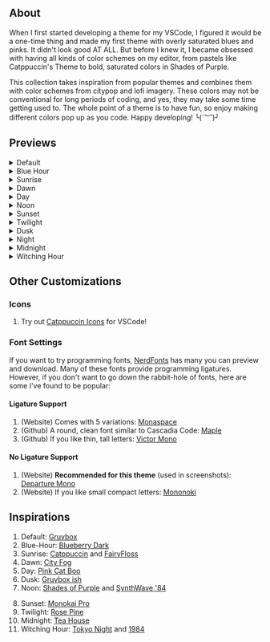 ## About
When I first started developing a theme for my VSCode, I figured it would be a one-time thing and made my first theme with overly saturated blues and pinks. It didn't look good AT ALL. But before I knew it, I became obsessed with having all kinds of color schemes on my editor, from pastels like Catppuccin's Theme to bold, saturated colors in Shades of Purple. 

This collection takes inspiration from popular themes and combines them with color schemes from citypop and lofi imagery. These colors may not be conventional for long periods of coding, and yes, they may take some time getting used to. The whole point of a theme is to have fun, so enjoy making different colors pop up as you code. Happy developing! ╰(*´︶`*)╯

## Previews
<details>
    <summary>Default</summary>
    <img src="./images/citypop-default.png" alt="Default">
</details>

<details>
    <summary>Blue Hour</summary>
    <img src="./images/citypop-blue-hour.png" alt="Blue Hour">
</details>

<details>
    <summary>Sunrise</summary>
    <img src="./images/citypop-sunrise.png" alt="Sunrise">
</details>

<details>
    <summary>Dawn</summary>
    <img src="./images/citypop-dawn.png" alt="Dawn">
</details>

<details>
    <summary>Day</summary>
    <img src="./images/citypop-day.png" alt="Day">
</details>

<details>
    <summary>Noon</summary>
    <img src="./images/citypop-noon.png" alt="Noon">
</details>

<details>
    <summary>Sunset</summary>
    <img src="./images/citypop-sunset.png" alt="Sunset">
</details>

<details>
    <summary>Twilight</summary>
    <img src="./images/citypop-twilight.png" alt="Twilight">
</details>

<details>
    <summary>Dusk</summary>
    <img src="./images/citypop-dusk.png" alt="Dusk">
</details>

<details>
    <summary>Night</summary>
    <img src="./images/citypop-night.png" alt="Night">
</details>

<details>
    <summary>Midnight</summary>
    <img src="./images/citypop-midnight.png" alt="Midnight">
</details>

<details>
    <summary>Witching Hour</summary>
    <img src="./images/citypop-witching-hour.png" alt="Witching Hour">
</details>

## Other Customizations
### Icons
1) Try out [Catppuccin Icons](https://marketplace.visualstudio.com/items?itemName=Catppuccin.catppuccin-vsc-icons) for VSCode!

### Font Settings
If you want to try programming fonts, [NerdFonts](https://www.nerdfonts.com/font-downloads) has many you can preview and download. Many of these fonts provide programming ligatures. However, if you don't want to go down the rabbit-hole of fonts, here are some I've found to be popular:

#### Ligature Support 
1. (Website) Comes with 5 variations: [Monaspace](https://monaspace.githubnext.com/)
2. (Github) A round, clean font similar to Cascadia Code: [Maple](https://github.com/subframe7536/maple-font)
3. (Github) If you like thin, tall letters: [Victor Mono](https://github.com/rubjo/victor-mono)

#### No Ligature Support 
1. (Website) **Recommended for this theme** (used in screenshots): [Departure Mono](https://departuremono.com/)
2. (Website) If you like small compact letters: [Mononoki](https://madmalik.github.io/mononoki/)

## Inspirations
1. Default: [Gruvbox](https://marketplace.visualstudio.com/items?itemName=jdinhlife.gruvbox)
2. Blue-Hour: [Blueberry Dark](https://marketplace.visualstudio.com/items?itemName=peymanslh.blueberry-dark-theme)
3. Sunrise: [Catppuccin](https://marketplace.visualstudio.com/items?itemName=Catppuccin.catppuccin-vsc) and [FairyFloss](https://marketplace.visualstudio.com/items?itemName=mintchipleaf.fairyfloss)
4. Dawn: [City Fog](https://marketplace.visualstudio.com/items?itemName=metalloriff.city-fog)
5. Day: [Pink Cat Boo](https://marketplace.visualstudio.com/items?itemName=ftsamoyed.theme-pink-cat-boo)
6. Dusk: [Gruvbox ish](https://marketplace.visualstudio.com/items?itemName=GracefulPotato.gruvbox-ish)
7. Noon: [Shades of Purple](https://marketplace.visualstudio.com/items?itemName=ahmadawais.shades-of-purple) and [SynthWave '84](https://marketplace.visualstudio.com/items?itemName=RobbOwen.synthwave-vscode)
<!-- 7. Golden Hour: [PastelWater](https://marketplace.visualstudio.com/items?itemName=AndreaCombette.PastelWater) -->
8. Sunset: [Monokai Pro](https://marketplace.visualstudio.com/items?itemName=monokai.theme-monokai-pro-vscode)
9. Twilight: [Rose Pine](https://marketplace.visualstudio.com/items?itemName=mvllow.rose-pine)
10. Midnight: [Tea House](https://marketplace.visualstudio.com/items?itemName=FireMegrez.thatteahousetheme)
11. Witching Hour: [Tokyo Night](https://marketplace.visualstudio.com/items?itemName=enkia.tokyo-night) and [1984](https://marketplace.visualstudio.com/items/?itemName=juanmnl.vscode-theme-1984)

<!-- ### Italics
Some themes contain italics to differentiate comments from the rest of the code. To change this, you can go to your settings.json and add:
```
"editor.tokenColorCustomizations": {
  "textMateRules": [
    {
      "name": "No italics",
      "scope": ["comment"],
      "settings": {
        "fontStyle": "normal"
      }
    }
  ]
}
```
To add italics, change "fontStyle" from "normal" to "italic". -->

<!-- ### Default
![Default](./images/citypop-default.png)
### Dawn
![Dawn](./images/citypop-dawn.png)
### Day
![Day](./images/citypop-day.png)
### Sunset
![Sunset](./images/citypop-sunset.png)
### Dusk
![Dusk](./images/citypop-dusk.png)
### Night
![Night](./images/citypop-night.png)
### Midnight
![Midnight](./images/citypop-midnight.png)
### Witching Hour
![Witching Hour](./images/citypop-witching-hour.png) -->